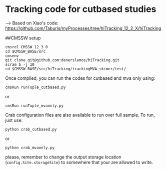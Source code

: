 # Tracking code for cutbased studies 
--> Based on Xiao's code: https://github.com/Taburis/myProcesses/tree/hiTracking_12_2_X/hiTracking

##CMSSW setup
```
cmsrel CMSSW_12_3_0
cd $CMSSW_BASE/src
cmsenv
git clone git@github.com:denerslemos/hiTracking.git
scram b -j 10
cd $CMSSW_BASE/src/hiTracking/trackingMVA_skimer/test/
```

Once compiled, you can run the codes for cutbased and mva only using:

```
cmsRun runTuple_cutbased.py
```
or
```
cmsRun runTuple_mvaonly.py
```

Crab configuration files are also available to run over full sample. To run, just use:
```
python crab_cutbased.py
```
or
```
python crab_mvaonly.py
```
please, remember to change the output storage location (```config.Site.storageSite```) to somewhere that your are allowed to write.
